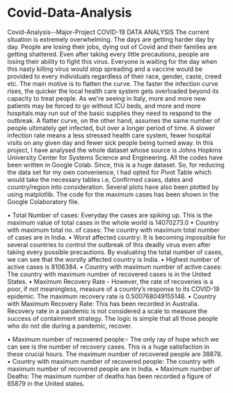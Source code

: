 # Covid-Data-Analysis
Covid-Analysis--Major-Project
COVID-19 DATA ANALYSIS The current situation is extremely overwhelming. The days are getting harder day by day. People are losing their jobs, dying out of Covid and their families are getting shattered. Even after taking every little precautions, people are losing their ability to fight this virus. Everyone is waiting for the day when this nasty killing virus would stop spreading and a vaccine would be provided to every individuals regardless of their race, gender, caste, creed etc. The main motive is to flatten the curve. The faster the infection curve rises, the quicker the local health care system gets overloaded beyond its capacity to treat people. As we're seeing in Italy, more and more new patients may be forced to go without ICU beds, and more and more hospitals may run out of the basic supplies they need to respond to the outbreak. A flatter curve, on the other hand, assumes the same number of people ultimately get infected, but over a longer period of time. A slower infection rate means a less stressed health care system, fewer hospital visits on any given day and fewer sick people being turned away. In this project, I have analysed the whole dataset whose source is Johns Hopkins University Center for Systems Science and Engineering. All the codes have been written in Google Colab. Since, this is a huge dataset. So, for reducing the data set for my own convenience, I had opted for Pivot Table which would take the necessary tables i.e, Confirmed cases, dates and country/region into consideration. Several plots have also been plotted by using matplotlib. The code for the maximum cases has been shown in the Google Colaboratory file.

• Total Number of cases: Everyday the cases are spiking up. This is the maximum value of total cases in the whole world is 14070273.0 • Country with maximum total no. of cases: The country with maximum total number of cases are in India. • Worst affected country: It is becoming impossible for several countries to control the outbreak of this deadly virus even after taking every possible precautions. By evaluating the total number of cases, we can see that the worstly affected country is India. • Highest number of active cases is 8106384. • Country with maximum number of active cases: The country with maximum number of recovered cases is in the United States. • Maximum Recovery Rate - However, the rate of recoveries is a poor, if not meaningless, measure of a country’s response to its COVID-19 epidemic. The maximum recovery rate is 0.500768049155146. • Country with Maximum Recovery Rate: This has been recorded in Australia. Recovery rate in a pandemic is not considered a scale to measure the success of containment strategy. The logic is simple that all those people who do not die during a pandemic, recover.

• Maximum number of recovered people:- The only ray of hope which we can see is the number of recovery cases. This is a huge satisfaction in these crucial hours. The maximum number of recovered people are 38878. • Country with maximum number of recovered people: The country with maximum number of recovered people are in India. • Maximum number of Deaths: The maximum number of deaths has been recorded a figure of 65879 in the United states.
